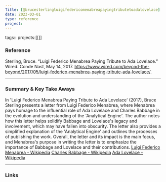 ```yaml
---
Title: [@brucesterlingluigifedericomenabreapayingtributetoadalovelace]
date: 2023-03-01
type: reference
project:
---
```


tags::
projects:[[]]

### Reference 

Sterling, Bruce. “Luigi Federico Menabrea Paying Tribute to Ada Lovelace.” Wired. Conde Nast, May 14, 2017. https://www.wired.com/beyond-the-beyond/2017/05/luigi-federico-menabrea-paying-tribute-ada-lovelace/.

---

### Summary & Key Take Aways

In 'Luigi Federico Menabrea Paying Tribute to Ada Lovelace' (2017), Bruce Sterling presents a letter from Luigi Federico Menabrea, where Menabrea pays homage to the influential role of Ada Lovelace and Charles Babbage in the evolution and understanding of the 'Analytical Engine'. The author notes how this letter helps solidify Babbage and Lovelace's legacy and involvement, which may have fallen into obscurity. The letter also provides a simplified explanation of the 'Analytical Engine' and outlines the processes of publishing the work. Overall, the letter and its impact is the main focus, and Menabrea's purpose in writing the letter is to emphasize the importance of Babbage and Lovelace and their contributions. 
[Luigi Federico Menabrea - Wikipedia](https://en.wikipedia.org/wiki/Luigi_Federico_Menabrea)
[Charles Babbage - Wikipedia](https://en.wikipedia.org/wiki/Charles_Babbage)
[Ada Lovelace - Wikipedia](https://en.wikipedia.org/wiki/Ada_Lovelace)

--- 

### Links
